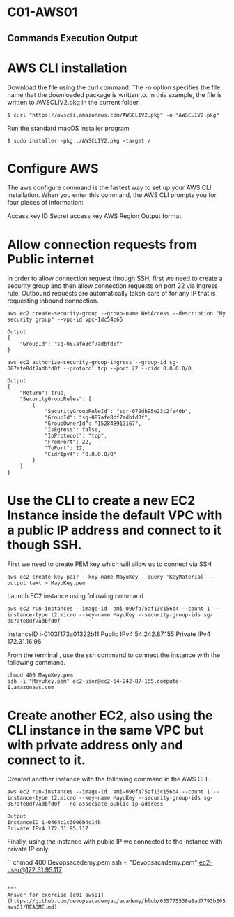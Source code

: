 # C01-AWS01

## Commands Execution Output

# AWS CLI installation
Download the file using the curl command. The -o option specifies the file name that the downloaded package is written to. In this example, the file is written to AWSCLIV2.pkg in the current folder.

```
$ curl "https://awscli.amazonaws.com/AWSCLIV2.pkg" -o "AWSCLIV2.pkg"
```
Run the standard macOS installer program
```
$ sudo installer -pkg ./AWSCLIV2.pkg -target /
```
# Configure AWS 

The aws configure command is the fastest way to set up your AWS CLI installation. When you enter this command, the AWS CLI prompts you for four pieces of information:

Access key ID
Secret access key
AWS Region
Output format

# Allow connection requests from Public internet

In order to allow connection request through SSH, first we need to create a security group and then allow connection requests on port 22 via Ingress rule. Outbound requests are automatically taken care of for any IP that is requesting inbound connection. 

```
aws ec2 create-security-group --group-name WebAccess --description "My security group" --vpc-id vpc-1dc54c66

Output
{
    "GroupId": "sg-087afe8df7adbfd0f"
}

aws ec2 authorize-security-group-ingress --group-id sg-087afe8df7adbfd0f --protocol tcp --port 22 --cidr 0.0.0.0/0

Output
{
    "Return": true,
    "SecurityGroupRules": [
        {
            "SecurityGroupRuleId": "sgr-079db95e23c2fe40b",
            "GroupId": "sg-087afe8df7adbfd0f",
            "GroupOwnerId": "152848913167",
            "IsEgress": false,
            "IpProtocol": "tcp",
            "FromPort": 22,
            "ToPort": 22,
            "CidrIpv4": "0.0.0.0/0"
        }
    ]
}
```

# Use the CLI to create a new EC2 Instance inside the default VPC with a public IP address and connect to it though SSH.

First we need to create PEM key which will allow us to connect via SSH

```
aws ec2 create-key-pair --key-name MayuKey --query 'KeyMaterial' --output text > MayuKey.pem
```

Launch EC2 instance using following command

```
aws ec2 run-instances --image-id  ami-090fa75af13c156b4 --count 1 --instance-type t2.micro --key-name MayuKey --security-group-ids sg-087afe8df7adbfd0f
```
InstanceID i-0103f173a01322b11
Public IPv4 54.242.87.155
Private IPv4 172.31.16.96

From the terminal , use the ssh command to connect the instance with the following command.

```
chmod 400 MayuKey.pem
ssh -i "MayuKey.pem" ec2-user@ec2-54-242-87-155.compute-1.amazonaws.com
```

# Create another EC2, also using the CLI instance in the same VPC but with private address only and connect to it.

Created another instance with the following command in the AWS CLI.

```
aws ec2 run-instances --image-id  ami-090fa75af13c156b4 --count 1 --instance-type t2.micro --key-name MayuKey --security-group-ids sg-087afe8df7adbfd0f --no-associate-public-ip-address

Output
InstanceID i-0464c1c3006b4c14b
Private IPv4 172.31.95.117
```

Finally, using the instance with public IP we connected to the instance with private IP only. 

``
chmod 400 Devopsacademy.pem
ssh -i "Devopsacademy.pem" ec2-user@172.31.95.117
```

***
Answer for exercise [c01-aws01](https://github.com/devopsacademyau/academy/blob/635775538e8ad7793b305f48064b09e23c626fb7/classes/01class/exercises/c01-aws01/README.md)